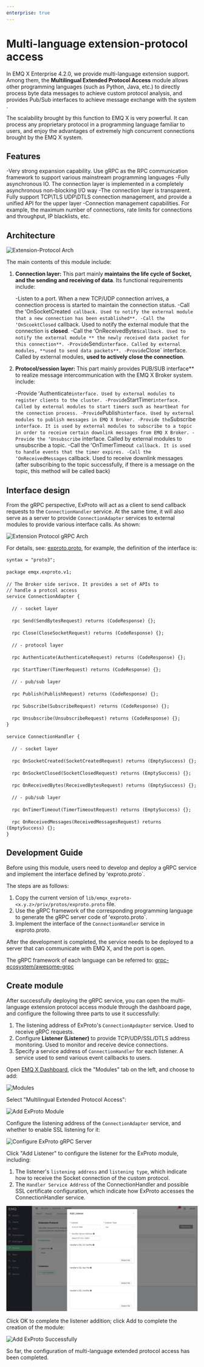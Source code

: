 ```yaml
---
enterprise: true
---
```

# Multi-language extension-protocol access

In EMQ X Enterprise 4.2.0, we provide multi-language extension support. Among them, the **Multilingual Extended Protocol Access** module allows other programming languages ​​(such as Python, Java, etc.) to directly process byte data messages to achieve custom protocol analysis, and provides Pub/Sub interfaces to achieve message exchange with the system .

The scalability brought by this function to EMQ X is very powerful. It can process any proprietary protocol in a programming language familiar to users, and enjoy the advantages of extremely high concurrent connections brought by the EMQ X system.

## Features

-Very strong expansion capability. Use gRPC as the RPC communication framework to support various mainstream programming languages
-Fully asynchronous IO. The connection layer is implemented in a completely asynchronous non-blocking I/O way
-The connection layer is transparent. Fully support TCP\TLS UDP\DTLS connection management, and provide a unified API for the upper layer
-Connection management capabilities. For example, the maximum number of connections, rate limits for connections and throughput, IP blacklists, etc.

## Architecture

![Extension-Protocol Arch](./assets/exproto-arch.jpg)

The main contents of this module include:

1. **Connection layer:** This part mainly **maintains the life cycle of Socket, and the sending and receiving of data**. Its functional requirements include:

    -Listen to a port. When a new TCP/UDP connection arrives, a connection process is started to maintain the connection status.
    -Call the ʻOnSocketCreated` callback. Used to notify the external module that a new connection has been established**.
    -Call the ʻOnScoektClosed` callback. Used to notify the external module that the connection is **closed**.
    -Call the ʻOnReceivedBytes` callback. Used to notify the external module ** the newly received data packet for this connection**.
    -Provide `Send` interface. Called by external modules, **used to send data packets**.
    -Provide `Close` interface. Called by external modules, **used to actively close the connection**.

2. **Protocol/session layer:** This part mainly provides PUB/SUB interface** to realize message intercommunication with the EMQ X Broker system. include:

    -Provide ʻAuthenticate` interface. Used by external modules to register clients to the cluster.
    -Provide `StartTimer` interface. Called by external modules to start timers such as heartbeat for the connection process.
    -Provide `Publish` interface. Used by external modules to publish messages in EMQ X Broker.
    -Provide the `Subscribe` interface. It is used by external modules to subscribe to a topic in order to receive certain downlink messages from EMQ X Broker.
    -Provide the ʻUnsubscribe` interface. Called by external modules to unsubscribe a topic.
    -Call the ʻOnTimerTimeout` callback. It is used to handle events that the timer expires.
    -Call the ʻOnReceivedMessages` callback. Used to receive downlink messages (after subscribing to the topic successfully, if there is a message on the topic, this method will be called back)

## Interface design

From the gRPC perspective, ExProto will act as a client to send callback requests to the `ConnectionHandler` service. At the same time, it will also serve as a server to provide `ConnectionAdapter` services to external modules to provide various interface calls. As shown:

![Extension Protocol gRPC Arch](./assets/exproto-grpc-arch.jpg)


For details, see: [exproto.proto](https://github.com/emqx/emqx-exproto/blob/dev/e4.2.0/priv/protos/exproto.proto), for example, the definition of the interface is:

```protobuff
syntax = "proto3";

package emqx.exproto.v1;

// The Broker side serivce. It provides a set of APIs to
// handle a protcol access
service ConnectionAdapter {

  // - socket layer

  rpc Send(SendBytesRequest) returns (CodeResponse) {};

  rpc Close(CloseSocketRequest) returns (CodeResponse) {};

  // - protocol layer

  rpc Authenticate(AuthenticateRequest) returns (CodeResponse) {};

  rpc StartTimer(TimerRequest) returns (CodeResponse) {};

  // - pub/sub layer

  rpc Publish(PublishRequest) returns (CodeResponse) {};

  rpc Subscribe(SubscribeRequest) returns (CodeResponse) {};

  rpc Unsubscribe(UnsubscribeRequest) returns (CodeResponse) {};
}

service ConnectionHandler {

  // - socket layer

  rpc OnSocketCreated(SocketCreatedRequest) returns (EmptySuccess) {};

  rpc OnSocketClosed(SocketClosedRequest) returns (EmptySuccess) {};

  rpc OnReceivedBytes(ReceivedBytesRequest) returns (EmptySuccess) {};

  // - pub/sub layer

  rpc OnTimerTimeout(TimerTimeoutRequest) returns (EmptySuccess) {};

  rpc OnReceivedMessages(ReceivedMessagesRequest) returns (EmptySuccess) {};
}
```

## Development Guide

Before using this module, users need to develop and deploy a gRPC service and implement the interface defined by ʻexproto.proto`.

The steps are as follows:

1. Copy the current version of `lib/emqx_exproto-<x.y.z>/priv/protos/exproto.proto` file.
2. Use the gRPC framework of the corresponding programming language to generate the gRPC server code of ʻexproto.proto`.
3. Implement the interface of the `ConnectionHandler` service in exproto.proto.

After the development is completed, the service needs to be deployed to a server that can communicate with EMQ X, and the port is open.

The gRPC framework of each language can be referred to: [grpc-ecosystem/awesome-grpc](https://github.com/grpc-ecosystem/awesome-grpc)


## Create module

After successfully deploying the gRPC service, you can open the multi-language extension protocol access module through the dashboard page, and configure the following three parts to use it successfully:

1. The listening address of ExProto's `ConnectionApdapter` service. Used to receive gRPC requests.
2. Configure **Listener (Listener)** to provide TCP/UDP/SSL/DTLS address monitoring. Used to monitor and receive device connections.
3. Specify a service address of `ConnectionHandler` for each listener. A service used to send various event callbacks to users.

Open [EMQ X Dashboard](http://127.0.0.1:18083/#/modules), click the "Modules" tab on the left, and choose to add:

![Modules](./assets/modules.png)

Select "Multilingual Extended Protocol Access":

![Add ExProto Module](./assets/exproto-add.jpg)

Configure the listening address of the `ConnectionAdapter` service, and whether to enable SSL listening for it:

![Configure ExProto gRPC Server](./assets/exproto-conf-1.jpg)

Click "Add Listener" to configure the listener for the ExProto module, including:

1. The listener's `listening address` and `listening type`, which indicate how to receive the Socket connection of the custom protocol.
2. The `Handler Service Address` of the ConnectionHandler and possible SSL certificate configuration, which indicate how ExProto accesses the ConnectionHandler service.

![Configure ExProto Listener](./assets/exproto-conf-2.jpg)

Click OK to complete the listener addition; click Add to complete the creation of the module:

![Add ExProto Successfully](./assets/exproto-succ.jpg)

So far, the configuration of multi-language extended protocol access has been completed.